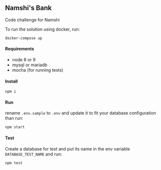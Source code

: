 ## Namshi's Bank
Code challenge for Namshi 

To run the solution using docker, run:

```
docker-compose up
```

#### Requirements
- node 8 or 9
- mysql or mariadb
- mocha (for running tests)


#### Install
```
npm i
```

#### Run
rename `.env.sample` to `.env` and update it to fit your database configuration than run: 

```
npm start
```


#### Test
Create a database for test and put its name in the env variable `DATABASE_TEST_NAME` and run:
```
npm test
```